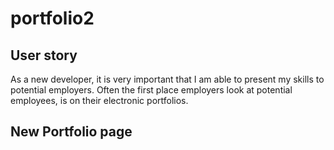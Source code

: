 # portfolio2

## User story

As a new developer, it is very important that I am able to present
my skills to potential employers.  Often the first place employers 
look at potential employees, is on their electronic portfolios.

##  New Portfolio page
